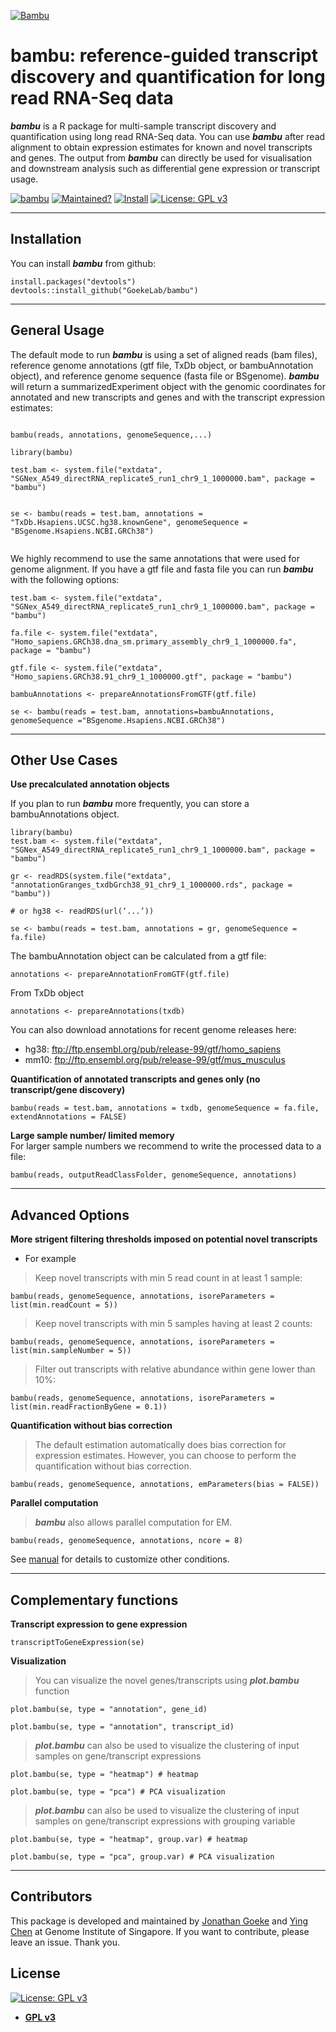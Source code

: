 <a href="https://raw.githubusercontent.com/GoekeLab/bambu/master/figures/transparent-bambu.png?token=AGA7DTCQ2VT5ILG3R6ORKUK6WP424"><img src="https://raw.githubusercontent.com/GoekeLab/bambu/master/figures/transparent-bambu.png?token=AGA7DTCQ2VT5ILG3R6ORKUK6WP424" title="Bambu" alt="Bambu"></a>

# bambu: reference-guided transcript discovery and quantification for long read RNA-Seq data


***bambu*** is a R package for multi-sample transcript discovery and quantification using long read RNA-Seq data. You can use ***bambu*** after read alignment to obtain expression estimates for known and novel transcripts and genes. The output from ***bambu*** can directly be used for visualisation and downstream analysis such as differential gene expression or transcript usage.



[![bambu](https://img.shields.io/badge/bambu-v0.9.0-brightgreen)](https://github.com/GoekeLab/bambu) [![Maintained?](https://img.shields.io/badge/Maintained%3F-Yes-blue)](https://gemnasium.com/badges/badgerbadgerbadger)  [![Install](https://img.shields.io/badge/Install-Github-brightgreen)](https://github.com/badges/badgerbadgerbadger/issues) 
[![License: GPL v3](https://img.shields.io/badge/License-GPLv3-blue.svg)](https://www.gnu.org/licenses/gpl-3.0)

---


## Installation

You can install ***bambu*** from github:

```rscript
install.packages("devtools")
devtools::install_github("GoekeLab/bambu")
```
---

## General Usage 

The default mode to run ***bambu*** is using a set of aligned reads (bam files), reference genome annotations (gtf file, TxDb object, or bambuAnnotation object), and reference genome sequence (fasta file or BSgenome). ***bambu*** will return a summarizedExperiment object with the genomic coordinates for annotated and new transcripts and genes and with the transcript expression estimates: 
 ```rscript
 
bambu(reads, annotations, genomeSequence,...)

library(bambu)

test.bam <- system.file("extdata", "SGNex_A549_directRNA_replicate5_run1_chr9_1_1000000.bam", package = "bambu")
  

se <- bambu(reads = test.bam, annotations = "TxDb.Hsapiens.UCSC.hg38.knownGene", genomeSequence = "BSgenome.Hsapiens.NCBI.GRCh38")
       
```


We highly recommend to use the same annotations that were used for genome alignment. If you have a gtf file and fasta file you can run ***bambu*** with the following options:

```rscript
test.bam <- system.file("extdata", "SGNex_A549_directRNA_replicate5_run1_chr9_1_1000000.bam", package = "bambu")
  
fa.file <- system.file("extdata", "Homo_sapiens.GRCh38.dna_sm.primary_assembly_chr9_1_1000000.fa", package = "bambu")

gtf.file <- system.file("extdata", "Homo_sapiens.GRCh38.91_chr9_1_1000000.gtf", package = "bambu")

bambuAnnotations <- prepareAnnotationsFromGTF(gtf.file)

se <- bambu(reads = test.bam, annotations=bambuAnnotations, genomeSequence ="BSgenome.Hsapiens.NCBI.GRCh38")

```
---


## Other Use Cases
**Use precalculated annotation objects**

If you plan to run ***bambu*** more frequently, you can store a bambuAnnotations object.

```rscript
library(bambu)
test.bam <- system.file("extdata", "SGNex_A549_directRNA_replicate5_run1_chr9_1_1000000.bam", package = "bambu")

gr <- readRDS(system.file("extdata", "annotationGranges_txdbGrch38_91_chr9_1_1000000.rds", package = "bambu"))

# or hg38 <- readRDS(url(‘...’))

se <- bambu(reads = test.bam, annotations = gr, genomeSequence = fa.file)

```

The bambuAnnotation object can be calculated from a gtf file:
```rscript
annotations <- prepareAnnotationFromGTF(gtf.file)
```

From TxDb object
```rscript
annotations <- prepareAnnotations(txdb)
```

You can also download annotations for recent genome releases here:
-  hg38:  ftp://ftp.ensembl.org/pub/release-99/gtf/homo_sapiens          
-  mm10:  ftp://ftp.ensembl.org/pub/release-99/gtf/mus_musculus     

**Quantification of annotated transcripts and genes only (no transcript/gene discovery)**

```rscript
bambu(reads = test.bam, annotations = txdb, genomeSequence = fa.file, extendAnnotations = FALSE)
```

**Large sample number/ limited memory**     
For larger sample numbers we recommend to write the processed data to a file:
```rscript
bambu(reads, outputReadClassFolder, genomeSequence, annotations)
```



---

## Advanced Options

**More strigent filtering thresholds imposed on potential novel transcripts**    
- For example   
> Keep novel transcripts with min 5 read count in at least 1 sample:  
```rscript
bambu(reads, genomeSequence, annotations, isoreParameters = list(min.readCount = 5))
```

> Keep novel transcripts with min 5 samples having at least 2 counts:

```rscript
bambu(reads, genomeSequence, annotations, isoreParameters = list(min.sampleNumber = 5))
```

> Filter out transcripts with relative abundance within gene lower than 10%: 
```rscript
bambu(reads, genomeSequence, annotations, isoreParameters = list(min.readFractionByGene = 0.1))
```

**Quantification without bias correction**     
> The default estimation automatically does bias correction for expression estimates. However, you can choose to perform the quantification without bias correction.    
```rscript
bambu(reads, genomeSequence, annotations, emParameters(bias = FALSE))
```

**Parallel computation**      
> ***bambu*** also allows parallel computation for EM.    
```rscript
bambu(reads, genomeSequence, annotations, ncore = 8)
```

See [manual]() for details to customize other conditions.

---

## Complementary functions

**Transcript expression to gene expression**

```rscript
transcriptToGeneExpression(se)
```

**Visualization**
> You can visualize the novel genes/transcripts using ***plot.bambu*** function 

```rscript
plot.bambu(se, type = "annotation", gene_id)

plot.bambu(se, type = "annotation", transcript_id)
```

> ***plot.bambu*** can also be used to visualize the clustering of input samples on gene/transcript expressions

```rscript
plot.bambu(se, type = "heatmap") # heatmap 

plot.bambu(se, type = "pca") # PCA visualization
```

> ***plot.bambu*** can also be used to visualize the clustering of input samples on gene/transcript expressions with grouping variable

```rscript
plot.bambu(se, type = "heatmap", group.var) # heatmap 

plot.bambu(se, type = "pca", group.var) # PCA visualization
```


---


## Contributors

This package is developed and maintained by [Jonathan Goeke](https://github.com/jonathangoeke) and [Ying Chen](https://github.com/cying111) at Genome Institute of Singapore. If you want to contribute, please leave an issue. Thank you.

## License

[![License: GPL v3](https://img.shields.io/badge/License-GPLv3-blue.svg)](https://www.gnu.org/licenses/gpl-3.0)

- **[GPL v3](https://www.gnu.org/licenses/gpl-3.0)**
